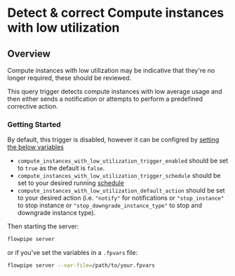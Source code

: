 # Detect & correct Compute instances with low utilization

## Overview

Compute instances with low utilization may be indicative that they're no longer required, these should be reviewed.

This query trigger detects compute instances with low average usage and then either sends a notification or attempts to perform a predefined corrective action.

### Getting Started

By default, this trigger is disabled, however it can be configred by [setting the below variables](https://flowpipe.io/docs/build/mod-variables#passing-input-variables)
- `compute_instances_with_low_utilization_trigger_enabled` should be set to `true` as the default is `false`.
- `compute_instances_with_low_utilization_trigger_schedule` should be set to your desired running [schedule](https://flowpipe.io/docs/flowpipe-hcl/trigger/schedule#more-examples)
- `compute_instances_with_low_utilization_default_action` should be set to your desired action (i.e. `"notify"` for notifications or `"stop_instance"` to stop instance or `"stop_downgrade_instance_type"` to stop and downgrade instance type).

Then starting the server:
```sh
flowpipe server
```

or if you've set the variables in a `.fpvars` file:
```sh
flowpipe server --var-file=/path/to/your.fpvars
```